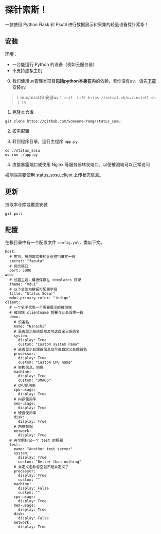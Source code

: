 # 探针索斯！

一款使用 Python Flask 和 Psutil 进行数据展示和采集的轻量设备探针索斯！

## 安装

环境：

- 一台能运行 Python 的设备（例如云服务器）
- 不支持虚拟主机

0. 我们使用uv管理本项目**包括python本身在内**的依赖，若你没有uv，请先[下载安装uv](https://docs.astral.sh/uv/getting-started/installation/)

> Linux/macOS 安装uv： `curl -LsSf https://astral.sh/uv/install.sh | sh`

1. 克隆本仓库

```
git clone https://github.com/Someone-Yang/status_sosu
```

2. 按需配置

3. 转到程序目录，运行主程序 `app.py`

```
cd ./status_sosu
uv run ./app.py
```

4. 直接暴露端口或使用 Nginx 等服务器转发端口，以便被测端可以正常访问

被测端需要使用 [status_sosu_client](https://github.com/Someone-Yang/status_sosu_client) 上传状态信息。

## 更新

拉取本仓库或覆盖安装

```
git pull
```

## 配置

在根目录中有一个配置文件 `config.yml`，类似下文。

```
host:
  # 密钥，被测端需要和此处密钥填写一致
  secret: "faputa"
  # 网页端口
  port: 5000
web:
  # 设置主题，模板保存在 templates 目录
  theme: "mdui"
  # 以下全部为模板可配置字段
  title: "Status Sosu!"
  mdui-primary-color: "indigo"
client:
  # 一个名字代表一个需要展示的被测端
  # 被测端 clientname 需要与此处设置一致
  demo:
    # 设备名
    name: "Nanachi"
    # 是否显示系统信息及可选自定义系统名
    system:
      display: True
      custom: "Custom system name"
    # 是否显示处理器信息及可选自定义处理器名
    processor:
      display: True
      custom: "Custom CPU name"
    # 架构信息，同理
    machine:
      display: True
      custom: "DMA66"
    # CPU使用率
    cpu-usage:
      display: True
    # 内存使用率
    mem-usage:
      display: True
    # 硬盘使用率
    disk:
      display: True
    # 网络数据
    network:
      display: True
  # 再举例标记一个 test 的机器
  test:
    name: "Another test server"
    system:
      display: True
      custom: "Better than nothing"
    # 自定义名称留空就不是自定义了
    processor:
      display: True
      custom: ""
    machine:
      display: False
      custom: ""
    cpu-usage:
      display: True
    mem-usage:
      display: True
    disk:
      display: False
    network:
      display: True
```
